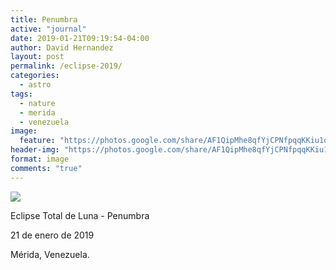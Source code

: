 ```yaml
---
title: Penumbra
active: "journal"
date: 2019-01-21T09:19:54-04:00
author: David Hernandez
layout: post
permalink: /eclipse-2019/
categories:
  - astro
tags:
  - nature
  - merida
  - venezuela
image:
  feature: "https://photos.google.com/share/AF1QipMhe8qfYjCPNfpqqKKiu1oc-ahB2NRE5rtyoEc31Vy0nizTEANQ6w98_hxgMr7MuA/photo/AF1QipPd5wjlX2-anTGbyqcTT3TKSdmflwrlqSYBEzg?key=aVdsMUZaWGI0aEtpQkZvS0dad2lvbU9BV1N2M0VR"
header-img: "https://photos.google.com/share/AF1QipMhe8qfYjCPNfpqqKKiu1oc-ahB2NRE5rtyoEc31Vy0nizTEANQ6w98_hxgMr7MuA/photo/AF1QipPd5wjlX2-anTGbyqcTT3TKSdmflwrlqSYBEzg?key=aVdsMUZaWGI0aEtpQkZvS0dad2lvbU9BV1N2M0VR"
format: image
comments: "true"
---
```

<a href="https://photos.google.com/share/AF1QipMhe8qfYjCPNfpqqKKiu1oc-ahB2NRE5rtyoEc31Vy0nizTEANQ6w98_hxgMr7MuA/photo/AF1QipPd5wjlX2-anTGbyqcTT3TKSdmflwrlqSYBEzg?key=aVdsMUZaWGI0aEtpQkZvS0dad2lvbU9BV1N2M0VR" class="popup"  title="Penumbra" data-caption="© 2019 by David Hernández"><img src="https://photos.google.com/share/AF1QipMhe8qfYjCPNfpqqKKiu1oc-ahB2NRE5rtyoEc31Vy0nizTEANQ6w98_hxgMr7MuA/photo/AF1QipPd5wjlX2-anTGbyqcTT3TKSdmflwrlqSYBEzg?key=aVdsMUZaWGI0aEtpQkZvS0dad2lvbU9BV1N2M0VR"></a>

Eclipse Total de Luna - Penumbra

21 de enero de 2019

Mérida, Venezuela.
